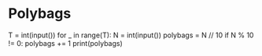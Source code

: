 # Polybags
T = int(input())
for _ in range(T):
    N = int(input())
    polybags = N // 10
    if N % 10 != 0:
        polybags += 1
    print(polybags)
